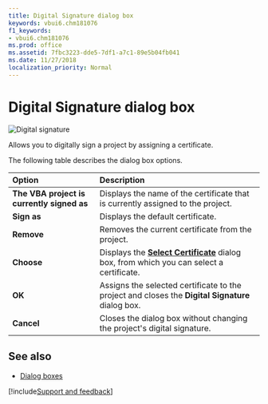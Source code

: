 ```yaml
---
title: Digital Signature dialog box
keywords: vbui6.chm181076
f1_keywords:
- vbui6.chm181076
ms.prod: office
ms.assetid: 7fbc3223-dde5-7df1-a7c1-89e5b04fb041
ms.date: 11/27/2018
localization_priority: Normal
---
```



# Digital Signature dialog box

![Digital signature](../../../images/va5m641_ZA01201780.gif)

Allows you to digitally sign a project by assigning a certificate.

The following table describes the dialog box options.

|Option|Description|
|:-----|:----------|
|**The VBA project is currently signed as** |Displays the name of the certificate that is currently assigned to the project.|
|**Sign as** |Displays the default certificate.|
|**Remove** |Removes the current certificate from the project.|
|**Choose** |Displays the **[Select Certificate](select-certificate-dialog-box.md)** dialog box, from which you can select a certificate.|
|**OK** |Assigns the selected certificate to the project and closes the **Digital Signature** dialog box.|
|**Cancel** |Closes the dialog box without changing the project's digital signature.|


## See also

- [Dialog boxes](../dialog-boxes.md)

[!include[Support and feedback](~/includes/feedback-boilerplate.md)]